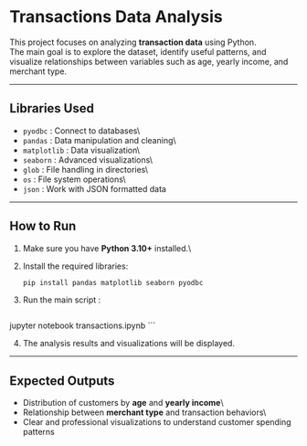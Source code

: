 # Transactions Data Analysis

This project focuses on analyzing **transaction data** using Python.\
The main goal is to explore the dataset, identify useful patterns, and
visualize relationships between variables such as age, yearly income,
and merchant type.

------------------------------------------------------------------------

##  Libraries Used

-   `pyodbc` : Connect to databases\
-   `pandas` : Data manipulation and cleaning\
-   `matplotlib` : Data visualization\
-   `seaborn` : Advanced visualizations\
-   `glob` : File handling in directories\
-   `os` : File system operations\
-   `json` : Work with JSON formatted data

------------------------------------------------------------------------

##  How to Run

1.  Make sure you have **Python 3.10+** installed.\

2.  Install the required libraries:

    ``` bash
    pip install pandas matplotlib seaborn pyodbc
    ```

3.  Run the main script :

    ``` bash
   jupyter notebook transactions.ipynb
    ```

4.  The analysis results and visualizations will be displayed.

------------------------------------------------------------------------

## Expected Outputs

-   Distribution of customers by **age** and **yearly income**\
-   Relationship between **merchant type** and transaction behaviors\
-   Clear and professional visualizations to understand customer
    spending patterns
